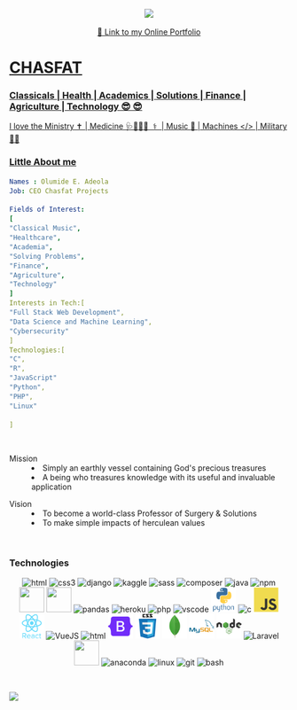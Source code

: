 <p align="center">
<img src="https://capsule-render.vercel.app/api?type=wave&animation=fadeIn&color=random&height=300&section=header&text=OLUMIDE%20E.%20ADEOLA&fontSize=80" />
  
</p>

<p align="center">

<a href="https://chasfatproject.netlify.app/" target="_blank">
  🔗 Link to my Online Portfolio
</p>    

<p align="center">
<h1>CHASFAT</h1> <h3>Classicals | Health | Academics | Solutions | Finance | Agriculture | Technology &#128526; &#128526;</h3> 
</p>
<p>

I love the Ministry &#10013; | Medicine  🩺👨‍⚕️&#128104; &#8205; &#9877; &#65039; | Music &#127932; | Machines </> | Military 🎯💂
</p>
<h3> Little About me </h3>

```yaml
Names : Olumide E. Adeola
Job: CEO Chasfat Projects

Fields of Interest:
[
"Classical Music",
"Healthcare",
"Academia",
"Solving Problems",
"Finance",
"Agriculture",
"Technology"
]
Interests in Tech:[
"Full Stack Web Development",
"Data Science and Machine Learning",
"Cybersecurity"
]
Technologies:[
"C",
"R",
"JavaScript"
"Python",
"PHP",
"Linux"

]
```
<br/>
<div>
<dl>
  <dt> Mission </dt>
  <dd>

  <li>Simply an earthly vessel containing God's precious treasures</li>
  <li> A being who treasures knowledge with its useful and invaluable application</li>
  </dd>
</dl>
<dl>
  <dt> Vision </dt>
  <dd>
<li>To become a world-class Professor of Surgery & Solutions</li>
<li> To make simple impacts of herculean values</li>
  </dd>
</dl>


  
</div>
<br/>
<div>
  <h3> Technologies </h3>
 <p align="center">
           
<img src="https://cdn.jsdelivr.net/gh/devicons/devicon/icons/html5/html5-original.svg" alt="html" width="45" height="45"/>
<img src="https://cdn.jsdelivr.net/gh/devicons/devicon/icons/css3/css3-original.svg" alt="css3" width="45" height="45"/>
<img src="https://cdn.jsdelivr.net/gh/devicons/devicon/icons/django/django-plain.svg" alt="django" width="45" height="45" />
<img src="https://cdn.jsdelivr.net/gh/devicons/devicon/icons/kaggle/kaggle-original.svg" alt="kaggle"  width="45" height="45" />
<img src="https://cdn.jsdelivr.net/gh/devicons/devicon/icons/sass/sass-original.svg" alt="sass" width="45" height="45"/>
 <img src="https://cdn.jsdelivr.net/gh/devicons/devicon/icons/composer/composer-original.svg" alt="composer" width="45" height="45" />
<img src="https://cdn.jsdelivr.net/gh/devicons/devicon/icons/java/java-original.svg" alt="java"  width="45" height="45" />
<img src="https://cdn.jsdelivr.net/gh/devicons/devicon/icons/npm/npm-original-wordmark.svg" alt="npm" width="45" height="45"/>   <img src="https://cdn.jsdelivr.net/gh/devicons/devicon/icons/javascript/javascript-original.svg"  width="45" height="45" />
<img src="https://cdn.jsdelivr.net/gh/devicons/devicon/icons/postgresql/postgresql-original.svg"  width="45" height="45" />
<img src="https://cdn.jsdelivr.net/gh/devicons/devicon/icons/pandas/pandas-original.svg" alt="pandas" width="45" height="45" />
<img src="https://cdn.jsdelivr.net/gh/devicons/devicon/icons/heroku/heroku-original.svg" alt="heroku" width="45" height="45"/>
<img src="https://cdn.jsdelivr.net/gh/devicons/devicon/icons/php/php-original.svg" alt="php"  width="45" height="45" />          
<img src="https://cdn.jsdelivr.net/gh/devicons/devicon/icons/vscode/vscode-original.svg" alt="vscode" width="45" height="45"/>
<img src="https://raw.githubusercontent.com/devicons/devicon/master/icons/python/python-original-wordmark.svg" alt="python" width="45" height="45" />
<img src="https://cdn.jsdelivr.net/gh/devicons/devicon/icons/c/c-original.svg" alt="c" width="45" height="45"/>
<img src="https://raw.githubusercontent.com/devicons/devicon/master/icons/javascript/javascript-original.svg" alt="javascript" width="45" height="45" />
<img src="https://raw.githubusercontent.com/devicons/devicon/master/icons/react/react-original-wordmark.svg" alt="react" width="45" height="45" />
<img src="https://cdn.jsdelivr.net/gh/devicons/devicon/icons/vuejs/vuejs-original-wordmark.svg" alt="VueJS" width="45" height="45"/>
<img src="https://cdn.jsdelivr.net/gh/devicons/devicon/icons/html5/html5-original.svg" alt="html" width="45" height="45"/>
<img src="https://raw.githubusercontent.com/devicons/devicon/master/icons/bootstrap/bootstrap-plain.svg" alt="bootstrap" width="45" height="45" />
<img src="https://raw.githubusercontent.com/devicons/devicon/master/icons/css3/css3-original-wordmark.svg" alt="css3" width="45" height="45" />
<img src="https://raw.githubusercontent.com/devicons/devicon/master/icons/mongodb/mongodb-original.svg" alt="mongodb" width="45" height="45" />
<img src="https://raw.githubusercontent.com/devicons/devicon/master/icons/mysql/mysql-original-wordmark.svg" alt="mysql" width="45" height="45" />
<img src="https://raw.githubusercontent.com/devicons/devicon/master/icons/nodejs/nodejs-original-wordmark.svg" alt="nodejs" width="45" height="45" />

<img src="https://cdn.jsdelivr.net/gh/devicons/devicon/icons/laravel/laravel-plain-wordmark.svg" alt="Laravel" width="45" height="45"/>
<img src="https://cdn.jsdelivr.net/gh/devicons/devicon/icons/amazonwebservices/amazonwebservices-plain-wordmark.svg" width="45" height="45"/>
 <img src="https://cdn.jsdelivr.net/gh/devicons/devicon/icons/anaconda/anaconda-original.svg" alt="anaconda" width="45" height="45" />
<img src="https://cdn.jsdelivr.net/gh/devicons/devicon/icons/linux/linux-original.svg" alt="linux" width="45" height="45"/>      
<img src="https://cdn.jsdelivr.net/gh/devicons/devicon/icons/git/git-original.svg" alt="git" width="45" height="45"/>
<img src="https://cdn.jsdelivr.net/gh/devicons/devicon/icons/bash/bash-original.svg" alt="bash" width="45" height="45"/>

</p>
</div>
<br/>

<p align="left">
  <img src="https://capsule-render.vercel.app/api?type=waving&color=random&height=100&fontSize=50&section=footer"/>
</p>

<!---
Nobiscumdeus/Nobiscumdeus is a ✨ special ✨ repository because its `README.md` (this file) appears on your GitHub profile.
You can click the Preview link to take a look at your changes.
--->
